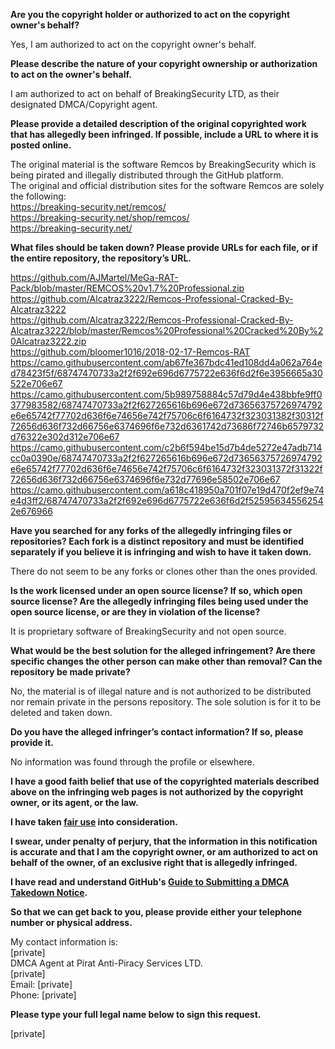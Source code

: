 **Are you the copyright holder or authorized to act on the copyright owner's behalf?**

Yes, I am authorized to act on the copyright owner's behalf.

**Please describe the nature of your copyright ownership or authorization to act on the owner's behalf.**

I am authorized to act on behalf of BreakingSecurity LTD, as their designated DMCA/Copyright agent.

**Please provide a detailed description of the original copyrighted work that has allegedly been infringed. If possible, include a URL to where it is posted online.**

The original material is the software Remcos by BreakingSecurity which is being pirated and illegally distributed through the GitHub platform.  
The original and official distribution sites for the software Remcos are solely the following:  
https://breaking-security.net/remcos/  
https://breaking-security.net/shop/remcos/  
https://breaking-security.net/

**What files should be taken down? Please provide URLs for each file, or if the entire repository, the repository’s URL.**

https://github.com/AJMartel/MeGa-RAT-Pack/blob/master/REMCOS%20v1.7%20Professional.zip  
https://github.com/Alcatraz3222/Remcos-Professional-Cracked-By-Alcatraz3222  
https://github.com/Alcatraz3222/Remcos-Professional-Cracked-By-Alcatraz3222/blob/master/Remcos%20Professional%20Cracked%20By%20Alcatraz3222.zip  
https://github.com/bloomer1016/2018-02-17-Remcos-RAT  
https://camo.githubusercontent.com/ab67fe367bdc41ed108dd4a062a764ed78423f5f/68747470733a2f2f692e696d6775722e636f6d2f6e3956665a30522e706e67  
https://camo.githubusercontent.com/5b989758884c57d79d4e438bbfe9ff0377983582/68747470733a2f2f627265616b696e672d73656375726974792e6e65742f77702d636f6e74656e742f75706c6f6164732f323031382f30312f72656d636f732d66756e6374696f6e732d6361742d73686f72746b6579732d76322e302d312e706e67  
https://camo.githubusercontent.com/c2b6f594be15d7b4de5272e47adb714cc0a0390e/68747470733a2f2f627265616b696e672d73656375726974792e6e65742f77702d636f6e74656e742f75706c6f6164732f323031372f31322f72656d636f732d66756e6374696f6e732d77696e58502e706e67  
https://camo.githubusercontent.com/a618c418950a701f07e19d470f2ef9e74e4d3ff2/68747470733a2f2f692e696d6775722e636f6d2f525956345562542e676966  

**Have you searched for any forks of the allegedly infringing files or repositories? Each fork is a distinct repository and must be identified separately if you believe it is infringing and wish to have it taken down.**

There do not seem to be any forks or clones other than the ones provided.

**Is the work licensed under an open source license? If so, which open source license? Are the allegedly infringing files being used under the open source license, or are they in violation of the license?**

It is proprietary software of BreakingSecurity and not open source.

**What would be the best solution for the alleged infringement? Are there specific changes the other person can make other than removal? Can the repository be made private?**

No, the material is of illegal nature and is not authorized to be distributed nor remain private in the persons repository.
The sole solution is for it to be deleted and taken down.

**Do you have the alleged infringer’s contact information? If so, please provide it.**

No information was found through the profile or elsewhere.

**I have a good faith belief that use of the copyrighted materials described above on the infringing web pages is not authorized by the copyright owner, or its agent, or the law.**

**I have taken <a href="https://www.lumendatabase.org/topics/22">fair use</a> into consideration.**

**I swear, under penalty of perjury, that the information in this notification is accurate and that I am the copyright owner, or am authorized to act on behalf of the owner, of an exclusive right that is allegedly infringed.**

**I have read and understand GitHub's <a href="https://help.github.com/articles/guide-to-submitting-a-dmca-takedown-notice/">Guide to Submitting a DMCA Takedown Notice</a>.**

**So that we can get back to you, please provide either your telephone number or physical address.**

My contact information is:  
[private]  
DMCA Agent at Pirat Anti-Piracy Services LTD.  
[private]  
Email: [private]  
Phone: [private]

**Please type your full legal name below to sign this request.**

[private]

